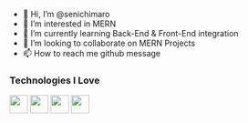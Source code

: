 - 👋 Hi, I’m @senichimaro
- 👀 I’m interested in MERN 
- 🌱 I’m currently learning Back-End & Front-End integration
- 💞️ I’m looking to collaborate on MERN Projects
- 📫 How to reach me github message


### Technologies I Love
<img height="32" width="32" src="https://cdn.jsdelivr.net/npm/simple-icons@v5/icons/[React].svg" />
<img height="32" width="32" src="https://cdn.jsdelivr.net/npm/simple-icons@v5/icons/[MongoDB].svg" />
<img height="32" width="32" src="https://cdn.jsdelivr.net/npm/simple-icons@v5/icons/[Node.js].svg" />
<img height="32" width="32" src="https://cdn.jsdelivr.net/npm/simple-icons@v5/icons/[Express].svg" />
















<!---
senichimaro/senichimaro is a ✨ special ✨ repository because its `README.md` (this file) appears on your GitHub profile.
You can click the Preview link to take a look at your changes.
--->
